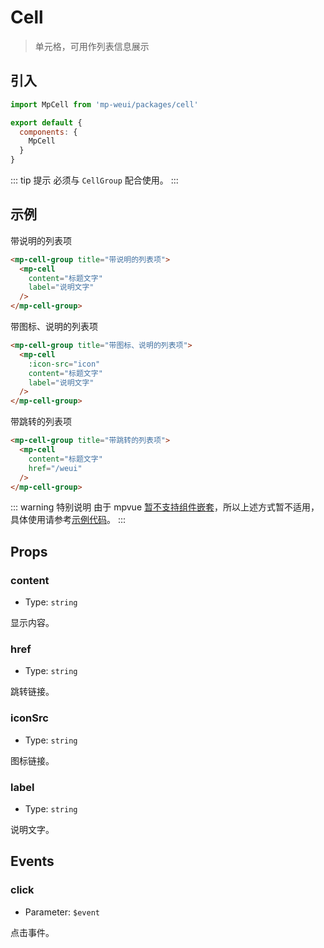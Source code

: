 # Cell

> 单元格，可用作列表信息展示

## 引入

``` js
import MpCell from 'mp-weui/packages/cell'

export default {
  components: {
    MpCell
  }
}
```

::: tip 提示
必须与 `CellGroup` 配合使用。
:::

## 示例

带说明的列表项

``` html
<mp-cell-group title="带说明的列表项">
  <mp-cell
    content="标题文字"
    label="说明文字"
  />
</mp-cell-group>
```

带图标、说明的列表项

``` html
<mp-cell-group title="带图标、说明的列表项">
  <mp-cell
    :icon-src="icon"
    content="标题文字"
    label="说明文字"
  />
</mp-cell-group>
```

带跳转的列表项

``` html
<mp-cell-group title="带跳转的列表项">
  <mp-cell
    content="标题文字"
    href="/weui"
  />
</mp-cell-group>
```

::: warning 特别说明
由于 mpvue [暂不支持组件嵌套](https://trello.com/c/UKF5tFv9/34-%E6%94%AF%E6%8C%81%E6%9B%B4%E5%A4%8D%E6%9D%82%E7%9A%84-slot)，所以上述方式暂不适用，具体使用请参考[示例代码](https://github.com/youngluo/mp-weui/blob/master/src/pages/list/index.vue)。
:::

## Props

### content

* Type: `string`

显示内容。

### href

* Type: `string`

跳转链接。

### iconSrc

* Type: `string`

图标链接。

### label

* Type: `string`

说明文字。

## Events

### click

* Parameter: `$event`

点击事件。
